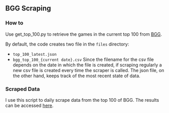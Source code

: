 ## BGG Scraping
### How to

Use get\_top\_100.py to retrieve the games in the current top 100 from [BGG](https://boardgamegeek.com/).


By default, the code creates two file in the ```files``` directory:
* ```top_100_latest.json```
* ```bgg_top_100_{current date}.csv```
Since the filename for the csv file depends on the date in which the file is created, if scraping regularly a new csv file is created every time the scraper is called. The json file, on the other hand, keeps track of the most recent state of data.


### Scraped Data

I use this script to daily scrape data from the top 100 of BGG. The results can be accessed [here](https://gnolano.xyz/data/files/).
